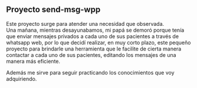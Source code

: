 ## Proyecto send-msg-wpp

Este proyecto surge para atender una necesidad que observada.\
Una mañana, mientras desayunabamos, mi papá se demoró porque tenía que enviar mensajes privados a cada uno de sus pacientes a través de whatsapp web, por lo que decidí realizar, en muy corto plazo, este pequeño proyecto para brindarle una herramienta que le facilite de cierta manera contactar a cada uno de sus pacientes, editando los mensajes de una manera más eficiente.

Además me sirve para seguir practicando los conocimientos que voy adquiriendo.
